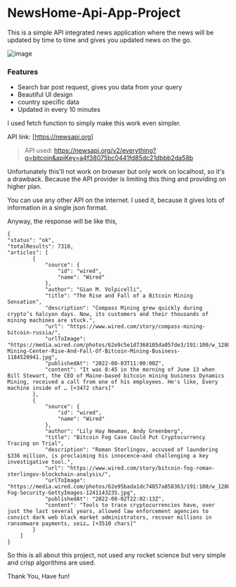 # NewsHome-Api-App-Project

This is a simple API integrated news application where the news will be updated by time to time and gives you updated news on the go.

![image](https://user-images.githubusercontent.com/76425862/184696009-8df9a3b5-7c9f-48df-bfc2-4dfd11a1dba9.png)

### Features
- Search bar post request, gives you data from your query
- Beautiful UI design
- country specific data
- Updated in every 10 minutes

I used fetch function to simply make this work even simpler.

API link: [https://newsapi.org]

> API used: https://newsapi.org/v2/everything?q=bitcoin&apiKey=a4f38075bc0441fd85dc21dbbb2da58b

Unfortunately this'll not work on browser but only work on localhost, so it's a drawback. Because the API provider is limiting this thing and providing on higher plan. 

You can use any other API on the internet. I used it, because it gives lots of information in a single json format.

Anyway, the response will be like this, 

```
{
"status": "ok",
"totalResults": 7318,
"articles": [
        {
            "source": {
                "id": "wired",
                "name": "Wired"
            },
            "author": "Gian M. Volpicelli",
            "title": "The Rise and Fall of a Bitcoin Mining Sensation",
            "description": "Compass Mining grew quickly during crypto’s halcyon days. Now, its customers and their thousands of mining machines are stuck.",
            "url": "https://www.wired.com/story/compass-mining-bitcoin-russia/",
            "urlToImage": "https://media.wired.com/photos/62e9c5e1d7368105da057de3/191:100/w_1280,c_limit/BitRiver-Mining-Center-Rise-And-Fall-Of-Bitcoin-Mining-Business-1184520941.jpg",
            "publishedAt": "2022-08-03T11:00:00Z",
            "content": "It was 8:45 in the morning of June 13 when Bill Stewart, the CEO of Maine-based bitcoin mining business Dynamics Mining, received a call from one of his employees. He's like, Every machine inside of … [+3472 chars]"
        },
        {
            "source": {
                "id": "wired",
                "name": "Wired"
            },
            "author": "Lily Hay Newman, Andy Greenberg",
            "title": "Bitcoin Fog Case Could Put Cryptocurrency Tracing on Trial",
            "description": "Roman Sterlingov, accused of laundering $336 million, is proclaiming his innocence—and challenging a key investigative tool.",
            "url": "https://www.wired.com/story/bitcoin-fog-roman-sterlingov-blockchain-analysis/",
            "urlToImage": "https://media.wired.com/photos/62e95bada1dc74857a858363/191:100/w_1280,c_limit/Bitcoin-Fog-Security-GettyImages-1241143235.jpg",
            "publishedAt": "2022-08-02T22:02:13Z",
            "content": "Tools to trace cryptocurrencies have, over just the last several years, allowed law enforcement agencies to convict dark web black market administrators, recover millions in ransomware payments, seiz… [+3510 chars]"
        }
    ]
}
```

So this is all about this project, not used any rocket science but very simple and crisp algorithms are used.

Thank You, Have fun!
